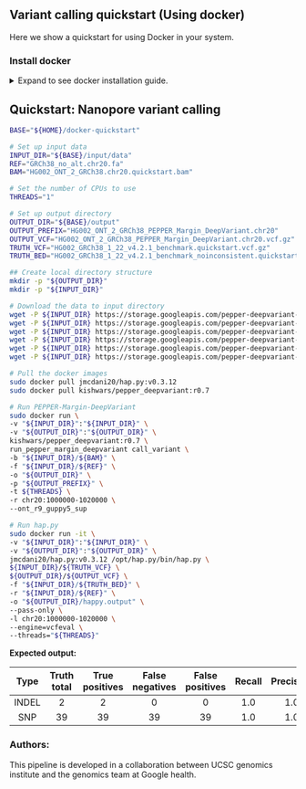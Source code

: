 ## Variant calling quickstart (Using docker)
Here we show a quickstart for using Docker in your system.

### Install docker

<details>
<summary>
Expand to see docker installation guide.
</summary>

Please install docker and wget if you don't have it installed already. You can install docker for other distros from here:
* [CentOS](https://docs.docker.com/engine/install/centos/) docker installation guide
* [Debian/Raspbian](https://docs.docker.com/engine/install/debian/) docker installation guide
* [Fedora](https://docs.docker.com/engine/install/fedora/) installation guide
* [Ubuntu](https://docs.docker.com/engine/install/ubuntu/) installation guide

We show the installation instructions for Ubuntu here:
```bash
# Install wget to download data files.
sudo apt-get -qq -y update
sudo apt-get -qq -y install wget

# Install docker using instructions on:
# https://docs.docker.com/install/linux/docker-ce/ubuntu/
sudo apt-get -qq -y install apt-transport-https ca-certificates curl gnupg-agent software-properties-common
curl -fsSL https://download.docker.com/linux/ubuntu/gpg | sudo apt-key add -

sudo add-apt-repository \
"deb [arch=amd64] https://download.docker.com/linux/ubuntu \
$(lsb_release -cs) \
stable"

sudo apt-get -qq -y update
sudo apt-get -qq -y install docker-ce
docker --version

# To add the user to avoid running docker with sudo:
# Details: https://docs.docker.com/engine/install/linux-postinstall/

sudo groupadd docker
sudo usermod -aG docker $USER

# Log out and log back in so that your group membership is re-evaluated.

# After logging back in.
docker run hello-world

# If you can run docker without sudo then change the following commands accordingly.
```
</details>

## Quickstart: Nanopore variant calling
```bash
BASE="${HOME}/docker-quickstart"

# Set up input data
INPUT_DIR="${BASE}/input/data"
REF="GRCh38_no_alt.chr20.fa"
BAM="HG002_ONT_2_GRCh38.chr20.quickstart.bam"

# Set the number of CPUs to use
THREADS="1"

# Set up output directory
OUTPUT_DIR="${BASE}/output"
OUTPUT_PREFIX="HG002_ONT_2_GRCh38_PEPPER_Margin_DeepVariant.chr20"
OUTPUT_VCF="HG002_ONT_2_GRCh38_PEPPER_Margin_DeepVariant.chr20.vcf.gz"
TRUTH_VCF="HG002_GRCh38_1_22_v4.2.1_benchmark.quickstart.vcf.gz"
TRUTH_BED="HG002_GRCh38_1_22_v4.2.1_benchmark_noinconsistent.quickstart.bed"

## Create local directory structure
mkdir -p "${OUTPUT_DIR}"
mkdir -p "${INPUT_DIR}"

# Download the data to input directory
wget -P ${INPUT_DIR} https://storage.googleapis.com/pepper-deepvariant-public/quickstart_data/HG002_ONT_2_GRCh38.chr20.quickstart.bam
wget -P ${INPUT_DIR} https://storage.googleapis.com/pepper-deepvariant-public/quickstart_data/HG002_ONT_2_GRCh38.chr20.quickstart.bam.bai
wget -P ${INPUT_DIR} https://storage.googleapis.com/pepper-deepvariant-public/quickstart_data/GRCh38_no_alt.chr20.fa
wget -P ${INPUT_DIR} https://storage.googleapis.com/pepper-deepvariant-public/quickstart_data/GRCh38_no_alt.chr20.fa.fai
wget -P ${INPUT_DIR} https://storage.googleapis.com/pepper-deepvariant-public/quickstart_data/HG002_GRCh38_1_22_v4.2.1_benchmark.quickstart.vcf.gz
wget -P ${INPUT_DIR} https://storage.googleapis.com/pepper-deepvariant-public/quickstart_data/HG002_GRCh38_1_22_v4.2.1_benchmark_noinconsistent.quickstart.bed

# Pull the docker images
sudo docker pull jmcdani20/hap.py:v0.3.12
sudo docker pull kishwars/pepper_deepvariant:r0.7

# Run PEPPER-Margin-DeepVariant
sudo docker run \
-v "${INPUT_DIR}":"${INPUT_DIR}" \
-v "${OUTPUT_DIR}":"${OUTPUT_DIR}" \
kishwars/pepper_deepvariant:r0.7 \
run_pepper_margin_deepvariant call_variant \
-b "${INPUT_DIR}/${BAM}" \
-f "${INPUT_DIR}/${REF}" \
-o "${OUTPUT_DIR}" \
-p "${OUTPUT_PREFIX}" \
-t ${THREADS} \
-r chr20:1000000-1020000 \
--ont_r9_guppy5_sup

# Run hap.py
sudo docker run -it \
-v "${INPUT_DIR}":"${INPUT_DIR}" \
-v "${OUTPUT_DIR}":"${OUTPUT_DIR}" \
jmcdani20/hap.py:v0.3.12 /opt/hap.py/bin/hap.py \
${INPUT_DIR}/${TRUTH_VCF} \
${OUTPUT_DIR}/${OUTPUT_VCF} \
-f "${INPUT_DIR}/${TRUTH_BED}" \
-r "${INPUT_DIR}/${REF}" \
-o "${OUTPUT_DIR}/happy.output" \
--pass-only \
-l chr20:1000000-1020000 \
--engine=vcfeval \
--threads="${THREADS}"
```

**Expected output:**

|  Type | Truth<br>total | True<br>positives | False<br>negatives | False<br>positives | Recall | Precision | F1-Score |
|:-----:|:--------------:|:-----------------:|:------------------:|:------------------:|:------:|:---------:|:--------:|
| INDEL |        2       |         2         |          0         |          0         |   1.0  |    1.0    |    1.0   |
|  SNP  |       39       |         39        |         39         |         39         |   1.0  |    1.0    |    1.0   |

### Authors:
This pipeline is developed in a collaboration between UCSC genomics institute and the genomics team at Google health.
